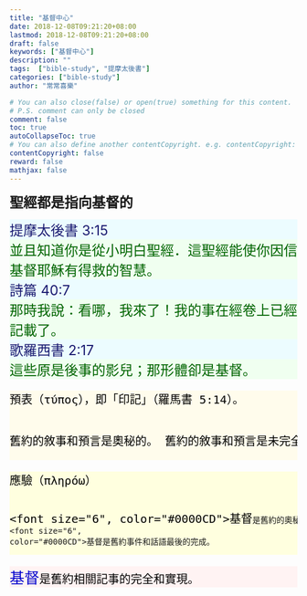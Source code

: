 ```yaml
---
title: "基督中心"
date: 2018-12-08T09:21:20+08:00
lastmod: 2018-12-08T09:21:20+08:00
draft: false
keywords: ["基督中心"]
description: ""
tags:  ["bible-study", "提摩太後書"]
categories: ["bible-study"]
author: "常常喜樂"

# You can also close(false) or open(true) something for this content.
# P.S. comment can only be closed
comment: false
toc: true
autoCollapseToc: true
# You can also define another contentCopyright. e.g. contentCopyright: "This is another copyright."
contentCopyright: false
reward: false
mathjax: false
---
```


<font size="5"><b>聖經都是指向基督的</b></font>

<div style="background-color:#ECFCFF"><font size="5", color="#191970">
提摩太後書 3:15
</font>
</div>

<div style="background-color:#F0FFF0"><font size="5", color="#006400">
並且知道你是從小明白聖經．這聖經能使你因信基督耶穌有得救的智慧。
</font>
</div>

<div style="background-color:#ECFCFF"><font size="5", color="#191970">
詩篇 40:7
</font>
</div>

<div style="background-color:#F0FFF0"><font size="5", color="#006400">
那時我說：看哪，我來了！我的事在經卷上已經記載了。
</font>
</div>

<div style="background-color:#ECFCFF"><font size="5", color="#191970">
歌羅西書 2:17
</font>
</div>

<div style="background-color:#F0FFF0"><font size="5", color="#006400">
這些原是後事的影兒；那形體卻是基督。
</font>
</div>

<div style="background-color:#FFFCEC"><font size="5", color="#000000">
<pre>
預表（τύπος），即「印記」（羅馬書 5:14）。

舊約的敘事和預言是奧秘的。
舊約的敘事和預言是未完全的，是有所指向的。
</pre>
</font>
</div>

<div style="background-color:#FFFFDF"><font size="5", color="#000000">
<pre>
應驗（πληρόω）

<font size="6", color="#0000CD">基督</font>是舊約的奧秘。
<font size="6", color="#0000CD">基督</font>是舊約事件和話語最後的完成。
</pre>
</font>
</div>

<div style="background-color:#FFF3F3"><font size="5", color="#000000">
<pre>
<font size="6", color="#0000CD">基督</font>是舊約相關記事的完全和實現。
</pre>
</font>
</div>